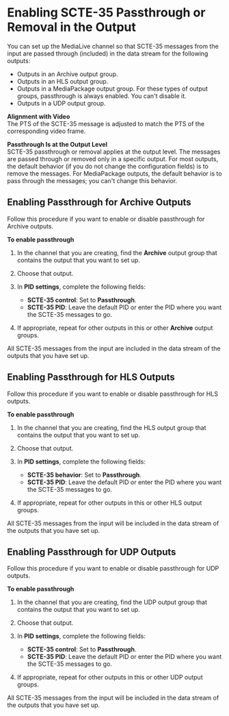 # Enabling SCTE\-35 Passthrough or Removal in the Output<a name="scte-35-passthrough-or-removal"></a>

You can set up the MediaLive channel so that SCTE\-35 messages from the input are passed through \(included\) in the data stream for the following outputs:
+ Outputs in an Archive output group\.
+ Outputs in an HLS output group\.
+ Outputs in a MediaPackage output group\. For these types of output groups, passthrough is always enabled\. You can't disable it\.
+ Outputs in a UDP output group\.

**Alignment with Video**  
The PTS of the SCTE\-35 message is adjusted to match the PTS of the corresponding video frame\. 

**Passthrough Is at the Output Level**  
SCTE\-35 passthrough or removal applies at the output level\. The messages are passed through or removed only in a specific output\. For most outputs, the default behavior \(if you do not change the configuration fields\) is to remove the messages\. For MediaPackage outputs, the default behavior is to pass through the messages; you can't change this behavior\.

## Enabling Passthrough for Archive Outputs<a name="procedure-to-enable-passthrough-archive"></a>

Follow this procedure if you want to enable or disable passthrough for Archive outputs\.

**To enable passthrough**

1. In the channel that you are creating, find the **Archive** output group that contains the output that you want to set up\.

1. Choose that output\.

1. In **PID settings**, complete the following fields:
   + **SCTE\-35 control**: Set to **Passthrough**\.
   + **SCTE\-35 PID**: Leave the default PID or enter the PID where you want the SCTE\-35 messages to go\. 

1. If appropriate, repeat for other outputs in this or other **Archive** output groups\.

All SCTE\-35 messages from the input are included in the data stream of the outputs that you have set up\.

## Enabling Passthrough for HLS Outputs<a name="procedure-to-enable-passthrough-hls"></a>

Follow this procedure if you want to enable or disable passthrough for HLS outputs\.

**To enable passthrough**

1. In the channel that you are creating, find the HLS output group that contains the output that you want to set up\. 

1. Choose that output\.

1. In **PID settings**, complete the following fields:
   + **SCTE\-35 behavior**: Set to **Passthrough**\.
   + **SCTE\-35 PID**: Leave the default PID or enter the PID where you want the SCTE\-35 messages to go\. 

1. If appropriate, repeat for other outputs in this or other HLS output groups\.

All SCTE\-35 messages from the input will be included in the data stream of the outputs that you have set up\.

## Enabling Passthrough for UDP Outputs<a name="procedure-to-enable-passthrough-udp"></a>

Follow this procedure if you want to enable or disable passthrough for UDP outputs\.

**To enable passthrough**

1. In the channel that you are creating, find the UDP output group that contains the output that you want to set up\. 

1. Choose that output\.

1. In **PID settings**, complete the following fields:
   + **SCTE\-35 control**: Set to **Passthrough**\.
   + **SCTE\-35 PID**: Leave the default PID or enter the PID where you want the SCTE\-35 messages to go\. 

1. If appropriate, repeat for other outputs in this or other UDP output groups\.

All SCTE\-35 messages from the input will be included in the data stream of the outputs that you have set up\.